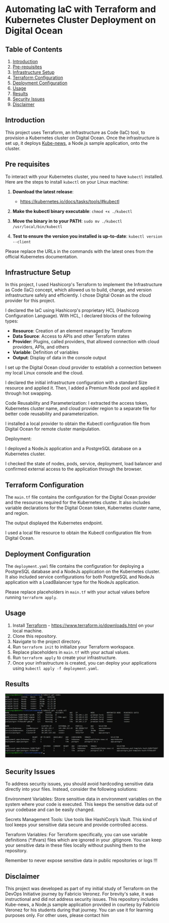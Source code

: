 # Automating IaC with Terraform and Kubernetes Cluster Deployment on Digital Ocean

## Table of Contents

1. [Introduction](#introduction)
2. [Pre-requisites](#pre-requisites)
3. [Infrastructure Setup](#infrastructure-setup)
4. [Terraform Configuration](#terraform-configuration)
5. [Deployment Configuration](#deployment-configuration)
6. [Usage](#usage)
7. [Results](#results)
8. [Security Issues](#security-issues)
9. [Disclaimer](#disclaimer)



## Introduction
This project uses Terraform, an Infrastructure as Code (IaC) tool, to provision a Kubernetes cluster on Digital Ocean. Once the infrastructure is set up, it deploys [Kube-news](https://github.com/KubeDev/kube-news), a Node.js sample application, onto the cluster.

## Pre requisites

To interact with your Kubernetes cluster, you need to have `kubectl` installed. Here are the steps to install `kubectl` on your Linux machine:

1. **Download the latest release**:
   - https://kubernetes.io/docs/tasks/tools/#kubectl

2. **Make the kubectl binary executable**: `chmod +x ./kubectl`
3. **Move the binary in to your PATH**: `sudo mv ./kubectl /usr/local/bin/kubectl`
4. **Test to ensure the version you installed is up-to-date**: `kubectl version --client`

Please replace the URLs in the commands with the latest ones from the official Kubernetes documentation.

## Infrastructure Setup

In this project, I used Hashicorp's Terraform to implement the Infrastructure as Code (IaC) concept, which allowed us to build, change, and version infrastructure safely and efficiently. I chose Digital Ocean as the cloud provider for this project.

I declared the IaC using Hashicorp's proprietary HCL (Hashicorp Configuration Language). With HCL, I declared blocks of the following types:

- **Resource**: Creation of an element managed by Terraform
- **Data Source**: Access to APIs and other Terraform states
- **Provider**: Plugins, called providers, that allowed connection with cloud providers, APIs, and others
- **Variable**: Definition of variables
- **Output**: Display of data in the console output

I set up the Digital Ocean cloud provider to establish a connection between my local Linux console and the cloud.

I declared the initial infrastructure configuration with a standard Size resource and applied it. Then, I added a Premium Node pool and applied it  through hot swapping.

Code Reusability and Parameterization:
I extracted the access token, Kubernetes cluster name, and cloud provider region to a separate file for better code reusability and parameterization.

I installed a local provider to obtain the Kubectl configuration file from Digital Ocean for remote cluster manipulation.

Deployment:

I deployed a NodeJs application and a PostgreSQL database on a Kubernetes cluster.

I checked the state of nodes, pods, service, deployment, load balancer and confirmed external access to the application through the browser.

## Terraform Configuration

The `main.tf` file contains the configuration for the Digital Ocean provider and the resources required for the Kubernetes cluster. It also includes  variable declarations for the Digital Ocean token, Kubernetes cluster name, and region.

The output displayed the Kubernetes endpoint.

I used a local file resource to obtain the Kubectl configuration file from Digital Ocean.

## Deployment Configuration

The `deployment.yaml` file contains the configuration for deploying a PostgreSQL database and a NodeJs application on the Kubernetes cluster. It also included service configurations for both PostgreSQL and NodeJs application with a LoadBalancer type for the NodeJs application.

Please replace placeholders in `main.tf` with your actual values before running `terraform apply`.

## Usage

1. Install [Terraform](https://www.terraform.io/downloads.html) - https://www.terraform.io/downloads.html on your local machine.
2. Clone this repository.
3. Navigate to the project directory.
4. Run `terraform init` to initialize your Terraform workspace.
5. Replace placeholders in `main.tf` with your actual values.
6. Run `terraform apply` to create your infrastructure.
7. Once your infrastructure is created, you can deploy your applications using `kubectl apply -f deployment.yaml`.

## Results

![](Terraform_Kubernetes_DigitalOcean.png)

## Security Issues

To address security issues, you should avoid hardcoding sensitive data directly into your files. Instead, consider the following solutions:

Environment Variables: Store sensitive data in environment variables on the system where your code is executed. This keeps the sensitive data out of your codebase and can be easily changed.

Secrets Management Tools: Use tools like HashiCorp’s Vault. This kind of tool keeps your sensitive data secure and provide controlled access.

Terraform Variables: For Terraform specifically, you can use variable definitions (*.tfvars) files which are ignored in your .gitignore. You can keep your sensitive data in these files locally without pushing them to the repository.

Remember to never expose sensitive data in public repositories or logs !!!

## Disclaimer

This project was developed as part of my initial study of Terraform on the DevOps Initiative journey by Fabricio Veronez. For brevity's sake, it was instructional and did not address security issues. This repository includes Kube-news, a Node.js sample application provided in courtesy by Fabricio Veronez for his students during that journey. You can use it for learning purposes only. For other uses, please contact him

